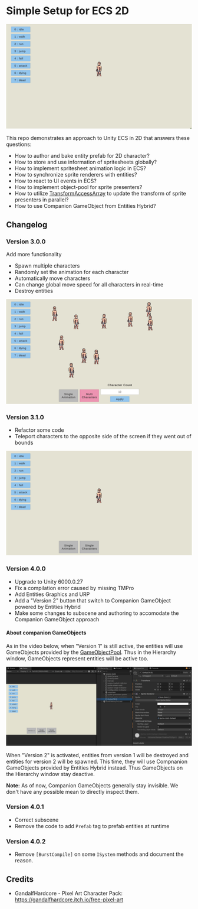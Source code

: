 # Simple Setup for ECS 2D

![spritesheet animations](docs~/preview.gif)

This repo demonstrates an approach to Unity ECS in 2D that answers these questions:

- How to author and bake entity prefab for 2D character?
- How to store and use information of spritesheets globally?
- How to implement spritesheet animation logic in ECS?
- How to synchronize sprite renderers with entities?
- How to react to UI events in ECS?
- How to implement object-pool for sprite presenters?
- How to utilize [TransformAccessArray](https://docs.unity3d.com/ScriptReference/Jobs.TransformAccessArray.html)
to update the transform of sprite presenters in parallel?
- How to use Companion GameObject from Entities Hybrid?

## Changelog

### Version 3.0.0

Add more functionality

- Spawn multiple characters
- Randomly set the animation for each character
- Automatically move characters
- Can change global move speed for all characters in real-time
- Destroy entities

![spritesheet animations](docs~/preview-3.0.0.gif)

### Version 3.1.0

- Refactor some code
- Teleport characters to the opposite side of the screen if they went out of bounds

![spritesheet animations](docs~/preview-3.1.0.gif)

### Version 4.0.0

- Upgrade to Unity 6000.0.27
- Fix a compilation error caused by missing TMPro
- Add Entities Graphics and URP
- Add a "Version 2" button that switch to Companion GameObject powered by Entities Hybrid
- Make some changes to subscene and authoring to accomodate the Companion GameObject approach

#### About companion GameObjects

As in the video below, when "Version 1" is still active, the entities will use GameObjects
provided by the [GameObjectPool](/Assets/Code/Managed/GameObjectPool.cs).
Thus in the Hierarchy window, GameObjects represent entities will be active too.

![version 2](docs~/preview-4.0.0.gif)

When "Version 2" is activated, entities from version 1 will be destroyed and entities for
version 2 will be spawned. This time, they will use Compnanion GameObjects provided
by Entities Hybrid instead. Thus GameObjects on the Hierarchy window stay deactive.

**Note:** As of now, Companion GameObjects generally stay invisible. We don't have any
possible mean to directly inspect them.

### Version 4.0.1

- Correct subscene
- Remove the code to add `Prefab` tag to prefab entities at runtime

### Version 4.0.2

- Remove `[BurstCompile]` on some `ISystem` methods and document the reason.

## Credits

- GandalfHardcore - Pixel Art Character Pack: https://gandalfhardcore.itch.io/free-pixel-art
